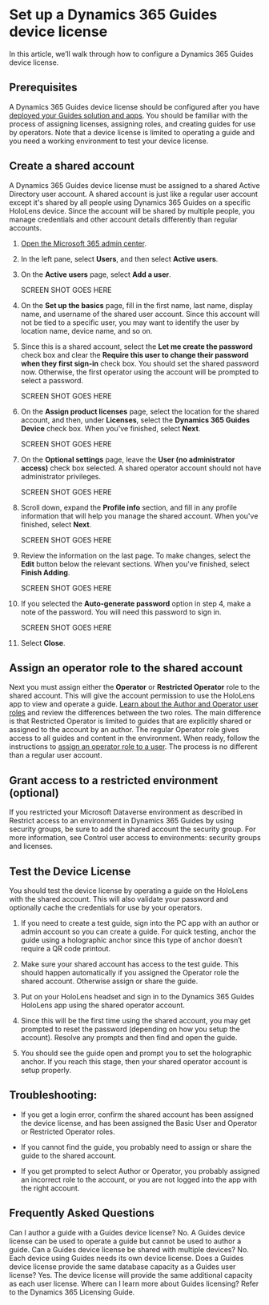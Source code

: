 # Set up a Dynamics 365 Guides device license

In this article, we’ll walk through how to configure a Dynamics 365 Guides device license.

## Prerequisites

A Dynamics 365 Guides device license should be configured after you have [deployed your Guides solution and apps](setup.md). You should be familiar with the process of assigning licenses, 
assigning roles, and creating guides for use by operators. Note that a device license is limited to operating a guide and you need a working environment to test 
your device license.

## Create a shared account

A Dynamics 365 Guides device license must be assigned to a shared Active Directory user account. A shared account is just like a regular user account except it's shared by all 
people using Dynamics 365 Guides on a specific HoloLens device. Since the account will be shared by multiple people, you manage credentials and other account details differently than regular accounts.

1. [Open the Microsoft 365 admin center](https://admin.microsoft.com/AdminPortal/Home).

2. In the left pane, select **Users**, and then select **Active users**.

3. On the **Active users** page, select **Add a user**.
 
   SCREEN SHOT GOES HERE
   
4. On the **Set up the basics** page, fill in the first name, last name, display name, and username of the shared user account. Since this account will not be tied to a specific user, you may want to identify the user by location name, device name, and so on.

5. Since this is a shared account, select the **Let me create the password** check box and clear the **Require this user to change their password when they first sign-in** check box. You should set the shared password now. Otherwise, the first operator using the account will be prompted to select a password.

    SCREEN SHOT GOES HERE
 
6. On the **Assign product licenses** page, select the location for the shared account, and then, under **Licenses**, select the **Dynamics 365 Guides Device** check box. When you've finished, select **Next**.

    SCREEN SHOT GOES HERE
 
7. On the **Optional settings** page, leave the **User (no administrator access)** check box selected. A shared operator account should not have administrator privileges.

    SCREEN SHOT GOES HERE
 
8. Scroll down, expand the **Profile info** section, and fill in any profile information that will help you manage the shared account. When you've finished, select **Next**.

    SCREEN SHOT GOES HERE
 
9. Review the information on the last page. To make changes, select the **Edit** button below the relevant sections. When you've finished, select **Finish Adding**.

    SCREEN SHOT GOES HERE
 
10.	If you selected the **Auto-generate password** option in step 4, make a note of the password. You will need this password to sign in.

    SCREEN SHOT GOES HERE
 
11. Select **Close**.

## Assign an operator role to the shared account

Next you must assign either the **Operator** or **Restricted Operator** role to the shared account. This will give the account permission to use the HoloLens app to view and 
operate a guide. [Learn about the Author and Operator user roles](admin-role-types.md) and review the differences between the two roles. The main difference is that Restricted Operator is limited to guides that are explicitly shared or assigned to the account by an author. The regular Operator role gives access to all guides and content in the environment. When ready, follow the instructions to [assign an operator role to a user](assign-role.md#assign-roles-to-a-user). The process is no different than a regular user account.

## Grant access to a restricted environment (optional)

If you restricted your Microsoft Dataverse environment as described in Restrict access to an environment in Dynamics 365 Guides by using security groups, be sure to add the 
shared account the security group. For more information, see Control user access to environments: security groups and licenses.

## Test the Device License

You should test the device license by operating a guide on the HoloLens with the shared account. This will also validate your password and optionally cache the credentials for 
use by your operators.

1. If you need to create a test guide, sign into the PC app with an author or admin account so you can create a guide. For quick testing, anchor the guide using a 
holographic anchor since this type of anchor doesn’t require a QR code printout.

2. Make sure your shared account has access to the test guide. This should happen automatically if you assigned the Operator role the shared account. Otherwise assign or 
share the guide.

3. Put on your HoloLens headset and sign in to the Dynamics 365 Guides HoloLens app using the shared operator account.

4. Since this will be the first time using the shared account, you may get prompted to reset the password (depending on how you setup the account). Resolve any prompts and 
then find and open the guide.

5. You should see the guide open and prompt you to set the holographic anchor. If you reach this stage, then your shared operator account is setup properly.

## Troubleshooting:

- If you get a login error, confirm the shared account has been assigned the device license, and has been assigned the Basic User and Operator or Restricted Operator roles. 

- If you cannot find the guide, you probably need to assign or share the guide to the shared account.

- If you get prompted to select Author or Operator, you probably assigned an incorrect role to the account, or you are not logged into the app with the right account.

## Frequently Asked Questions

Can I author a guide with a Guides device license?
No. A Guides device license can be used to operate a guide but cannot be used to author a guide.
Can a Guides device license be shared with multiple devices?
No. Each device using Guides needs its own device license.
Does a Guides device license provide the same database capacity as a Guides user license?
Yes. The device license will provide the same additional capacity as each user license. 
Where can I learn more about Guides licensing?
Refer to the Dynamics 365 Licensing Guide.
